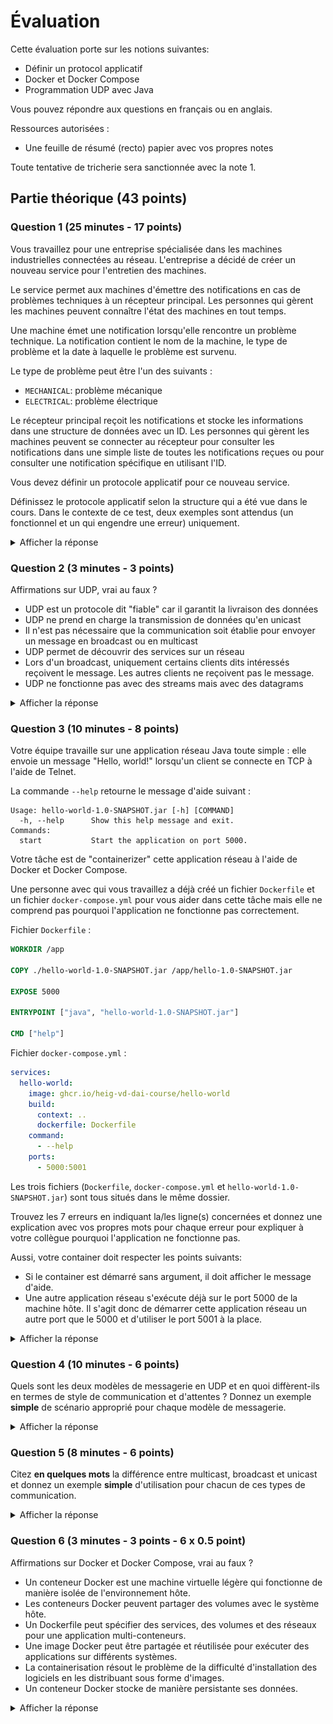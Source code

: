 # Évaluation

Cette évaluation porte sur les notions suivantes:

- Définir un protocol applicatif
- Docker et Docker Compose
- Programmation UDP avec Java

Vous pouvez répondre aux questions en français ou en anglais.

Ressources autorisées :

- Une feuille de résumé (recto) papier avec vos propres notes

Toute tentative de tricherie sera sanctionnée avec la note 1.

## Partie théorique (43 points)

### Question 1 (25 minutes - 17 points)

Vous travaillez pour une entreprise spécialisée dans les machines industrielles
connectées au réseau. L'entreprise a décidé de créer un nouveau service pour
l'entretien des machines.

Le service permet aux machines d'émettre des notifications en cas de problèmes
techniques à un récepteur principal. Les personnes qui gèrent les machines
peuvent connaître l'état des machines en tout temps.

Une machine émet une notification lorsqu'elle rencontre un problème technique.
La notification contient le nom de la machine, le type de problème et la date à
laquelle le problème est survenu.

Le type de problème peut être l'un des suivants :

- `MECHANICAL`: problème mécanique
- `ELECTRICAL`: problème électrique

Le récepteur principal reçoit les notifications et stocke les informations dans
une structure de données avec un ID. Les personnes qui gèrent les machines
peuvent se connecter au récepteur pour consulter les notifications dans une
simple liste de toutes les notifications reçues ou pour consulter une
notification spécifique en utilisant l'ID.

Vous devez définir un protocole applicatif pour ce nouveau service.

Définissez le protocole applicatif selon la structure qui a été vue dans le
cours. Dans le contexte de ce test, deux exemples sont attendus (un fonctionnel
et un qui engendre une erreur) uniquement.

<details>
<summary>Afficher la réponse</summary>

# Protocole Mechanotify

## Section 1 - Aperçu (1 point)

Le protocole Mechanotify est un protocole applicatif qui permet à une machine
industrielle de notifier ses dysfonctionnements techniques envers un récepteur
principal. Les personnes qui gèrent les machines peuvent également récupérer
l'état des machines en tout temps.

## Section 2 - Protocole de transport (5 points)

Le récepteur s'exécute sur l'adresse multicast 239.0.0.1 sur le port 6343 et
utilise le protocole UDP pour recevoir les notifications. Il s'exécute aussi sur
le port 6344 pour recevoir les requêtes des personnes qui gèrent les machines en
unicast en utilisant le protocole de transport UDP (1 point pour la mention du/des
protocole(s), 1 point pour la mention du/des port(s)).

UDP est adapté car il permet de recevoir des messages sans connexion préalable
et si un message est perdu, une nouvelle notification future sera envoyée à
nouveau (0.5 point pour la justification du/des protocole(s)).

La connexion initiale doit se faire par le client lors de l'unicast (0.5 point).

Une fois la connexion établie, le client peut envoyer une commande au serveur.

Si la commande est valide, le serveur exécute la commande et envoie une réponse
au client. Si la commande n'est pas valide, le serveur envoie un message
d'erreur au client (1 point pour la gestion des commandes valides/invalides).

Le client peut décider de couper la connexion à tout moment. Ceci engendre la
fermeture de la connexion côté serveur de façon automatique (1 point pour la
gestion de la fermeture de la connexion).

## Section 3 - Messages (9 points)

Les messages envoyés par les machines et les personnes qui gèrent les machines
sont des messages textes (0.5 point) encodés en UTF-8 (0.5 point).

### Messages émis par les machines

Les messages émis par les machines sont sous la forme suivante :

#### Notifier un problème technique

##### Message (1 point)

```text
EMIT_NOTIFICATION machine_name issue_type issue_date
```

- `machine_name`: le nom de la machine
- `issue_type`: le type de problème technique
  - `MECHANICAL`: problème mécanique
  - `ELECTRICAL`: problème électrique
- `issue_date`: la date à laquelle le problème est survenu

##### Réponse (1 points)

- Il n'y a pas de réponse comme il s'agit d'une notification via multicast.

### Messages émis par les personnes qui gèrent les machines

Les messages émis par les personnes qui gèrent les machines sont sous la forme
suivante :

#### Visualiser les notifications

##### Message (1 point)

```text
VIEW_NOTIFICATIONS
```

##### Réponse (1 points)

- `NOTIFICATIONS <notification_id_1> <notification_id_2> <notification_id_3> ...`:
  la liste des notifications par leur ID. Les notifications sont séparées par
  des espaces.
- `ERROR <code>`: une erreur est survenue lors de la visualisation des
  notifications. Le code d'erreur est un entier entre 1 et 1 inclus. Les codes
  d'erreur sont les suivants :
  - 1: aucune notification n'a été reçue

### Visualiser une notification

#### Message (1 point)

```text
VIEW_NOTIFICATION notification_id
```

- `notification_id`: l'ID de la notification à visualiser

#### Réponse (1 points)

- `NOTIFICATION <notification_id> <machine_name> <issue_type> <issue_date>`: les
  les informations du produit
- `ERROR <code>`: une erreur est survenue lors de la visualisation du produit.
  Le code d'erreur est un entier entre 1 et 1 inclus. Les codes d'erreur sont
  les suivants :
  - 1: la notification demandée n'existe pas

### Commande invalide

#### Message (1 point)

```text
INVALID_COMMAND
```

#### Réponse (1 point)

- `INVALID_COMMAND`: la commande est invalide

### Section 4 - Exemples (2 points)

Voici des diagrammes PlantUML pour illustrer les exemples de messages.

#### Émettre une notification

![example-1](./images/question_1_example_1.png)

#### Visualiser les notifications

![example-2](./images/question_1_example_2.png)

#### Visualiser une notification

![example-3](./images/question_1_example_3.png)

#### Commande invalide

![example-5](./images/question_1_example_5.png)

Voici des diagrammes PlantUML pour illustrer les exemples de messages lorsque
des erreurs surviennent.

#### Visualiser les notifications

![example-error-1](./images/question_1_example_error_1.png)

#### Visualiser une notification

![example-error-2](./images/question_1_example_error_2.png)

</details>

### Question 2 (3 minutes - 3 points)

Affirmations sur UDP, vrai au faux ?

- UDP est un protocole dit "fiable" car il garantit la livraison des données
- UDP ne prend en charge la transmission de données qu'en unicast
- Il n'est pas nécessaire que la communication soit établie pour envoyer un
  message en broadcast ou en multicast
- UDP permet de découvrir des services sur un réseau
- Lors d'un broadcast, uniquement certains clients dits intéressés reçoivent le
  message. Les autres clients ne reçoivent pas le message.
- UDP ne fonctionne pas avec des streams mais avec des datagrams

<details>
<summary>Afficher la réponse</summary>

- Faux
- Faux
- Vrai
- Vrai
- Faux
- Vrai

</details>

### Question 3 (10 minutes - 8 points)

Votre équipe travaille sur une application réseau Java toute simple : elle
envoie un message "Hello, world!" lorsqu'un client se connecte en TCP à l'aide
de Telnet.

La commande `--help` retourne le message d'aide suivant :

```text
Usage: hello-world-1.0-SNAPSHOT.jar [-h] [COMMAND]
  -h, --help      Show this help message and exit.
Commands:
  start           Start the application on port 5000.
```

Votre tâche est de "containerizer" cette application réseau à l'aide de Docker
et Docker Compose.

Une personne avec qui vous travaillez a déjà créé un fichier `Dockerfile` et un
fichier `docker-compose.yml` pour vous aider dans cette tâche mais elle ne
comprend pas pourquoi l'application ne fonctionne pas correctement.

Fichier `Dockerfile` :

```dockerfile
WORKDIR /app

COPY ./hello-world-1.0-SNAPSHOT.jar /app/hello-1.0-SNAPSHOT.jar

EXPOSE 5000

ENTRYPOINT ["java", "hello-world-1.0-SNAPSHOT.jar"]

CMD ["help"]
```

Fichier `docker-compose.yml` :

```yaml
services:
  hello-world:
    image: ghcr.io/heig-vd-dai-course/hello-world
    build:
      context: ..
      dockerfile: Dockerfile
    command:
      - --help
    ports:
      - 5000:5001
```

Les trois fichiers (`Dockerfile`, `docker-compose.yml` et
`hello-world-1.0-SNAPSHOT.jar`) sont tous situés dans le même dossier.

Trouvez les 7 erreurs en indiquant la/les ligne(s) concernées et donnez une
explication avec vos propres mots pour chaque erreur pour expliquer à votre
collègue pourquoi l'application ne fonctionne pas.

Aussi, votre container doit respecter les points suivants:

- Si le container est démarré sans argument, il doit afficher le message d'aide.
- Une autre application réseau s'exécute déjà sur le port 5000 de la machine
  hôte. Il s'agit donc de démarrer cette application réseau un autre port que le
  5000 et d'utiliser le port 5001 à la place.

<details>
<summary>Afficher la réponse</summary>

Fichier `Dockerfile` :

```dockerfile
# Aucune image de base n'était spécifiée (1 point)
FROM eclipse-temurin:17

WORKDIR /app

# Le fichier était copié avec un nom différent (1 point)
COPY target/hello-world-1.0-SNAPSHOT.jar /app/hello-world-1.0-SNAPSHOT.jar

# L'application s'exécute sur le port 5000 - cette valeur n'est ici qu'à titre
# informatif/à des fins de documentation et la changer ne change pas le port sur
# lequel l'application s'exécute. Il ne faut donc pas changer cette valeur (1 point bonus si non changé)
EXPOSE 5000

# Il manquait le flag -jar (1 point)
ENTRYPOINT ["java", "-jar", "hello-world-1.0-SNAPSHOT.jar"]

# La commande `help` n'existe pas, il s'agit bien de passer l'argument `--help` (1 point)
CMD ["--help"]
```

Fichier `docker-compose.yml` :

```yaml
services:
  hello-world:
    image: ghcr.io/heig-vd-dai-course/hello-world
    build:
      # Le context doit spécifier le dossier dans lequel se trouve le Dockerfile (1 point)
      context: .
      dockerfile: Dockerfile
    command:
      # La commande pour démarrer l'application est `start` (1 point)
      - start
    ports:
      # Le port 5001 de la machine hôte doit être mappé sur le port 5000 du conteneur (1 point)
      - 5001:5000
```

</details>

### Question 4 (10 minutes - 6 points)

Quels sont les deux modèles de messagerie en UDP et en quoi diffèrent-ils en
termes de style de communication et d'attentes ? Donnez un exemple **simple** de
scénario approprié pour chaque modèle de messagerie.

<details>
<summary>Afficher la réponse</summary>

- Fire and forget (1 point) : Le modèle Fire and forget est le modèle de
  messagerie le plus simple. Il s'agit d'une communication à sens unique. Cela
  signifie qu'un datagramme est envoyé d'un hôte à un autre hôte sans attendre
  de réponse. (1 point)

- Request-response (1 point) : Le modèle request-response est une communication
  bidirectionnelle. Cela signifie qu'un datagramme est envoyé d'un hôte à un
  autre hôte et que le destinataire envoie une réponse à l'expéditeur. (1 point)

Exemples :

- Fire and forget: un émetteur (capteur) envoie un message à un récepteur
  (station météorologique) (1 point)
- Request and response: un client se connecte à une station météorologique pour
  obtenir la température actuelle (1 point)

</details>

### Question 5 (8 minutes - 6 points)

Citez **en quelques mots** la différence entre multicast, broadcast et unicast
et donnez un exemple **simple** d'utilisation pour chacun de ces types de
communication.

<details>
<summary>Afficher la réponse</summary>

- Unicast: communication entre deux machines (1 point)
- Multicast: communication entre un groupe de machines (1 point)
- Broadcast: communication entre toutes les machines d'un réseau (1 point)

Exemples:

- Unicast: un client qui se connecte à un serveur (1 point)
- Multicast: un serveur qui envoie un message à un sous-ensemble de clients
  (groupe WhatsApp) (1 point)
- Broadcast: un serveur qui envoie un message à tous les clients (Recherche de
  serveur DHCP) (1 point)

</details>

### Question 6 (3 minutes - 3 points - 6 x 0.5 point)

Affirmations sur Docker et Docker Compose, vrai au faux ?

- Un conteneur Docker est une machine virtuelle légère qui fonctionne de manière
  isolée de l'environnement hôte.
- Les conteneurs Docker peuvent partager des volumes avec le système hôte.
- Un Dockerfile peut spécifier des services, des volumes et des réseaux pour une
  application multi-conteneurs.
- Une image Docker peut être partagée et réutilisée pour exécuter des
  applications sur différents systèmes.
- La containerisation résout le problème de la difficulté d'installation des
  logiciels en les distribuant sous forme d'images.
- Un conteneur Docker stocke de manière persistante ses données.

<details>
<summary>Afficher la réponse</summary>

- Cette question étant trop ambiguë, elle est annulée. Tous les points sont
  attribués.
- Vrai
- Faux
- Vrai
- Vrai
- Faux

</details>
